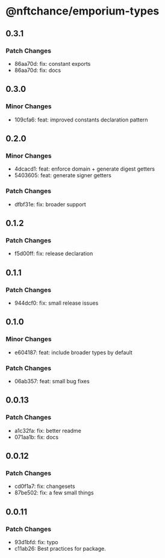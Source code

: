 # @nftchance/emporium-types

## 0.3.1

### Patch Changes

-   86aa70d: fix: constant exports
-   86aa70d: fix: docs

## 0.3.0

### Minor Changes

-   109cfa6: feat: improved constants declaration pattern

## 0.2.0

### Minor Changes

-   4dcacd1: feat: enforce domain + generate digest getters
-   5403605: feat: generate signer getters

### Patch Changes

-   dfbf31e: fix: broader support

## 0.1.2

### Patch Changes

-   f5d00ff: fix: release declaration

## 0.1.1

### Patch Changes

-   944dcf0: fix: small release issues

## 0.1.0

### Minor Changes

-   e604187: feat: include broader types by default

### Patch Changes

-   06ab357: feat: small bug fixes

## 0.0.13

### Patch Changes

-   a1c32fa: fix: better readme
-   071aa1b: fix: docs

## 0.0.12

### Patch Changes

-   cd0f1a7: fix: changesets
-   87be502: fix: a few small things

## 0.0.11

### Patch Changes

-   93d1bfd: fix: typo
-   c11ab26: Best practices for package.
